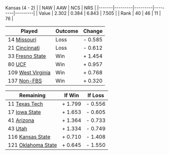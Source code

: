 Kansas (4 - 2)
|       |   NAW   |   AAW   |   NCS   |   NRS   |
|-------|---------|---------|---------|---------|
| Value |   2.302 |   0.384 |   6.843 |   7.505 |
| Rank  |      40 |      46 |      11 |      76 |

| Played                    | Outcome    |  Change  |
|---------------------------|------------|----------|
|  14 [Missouri              ](Missouri)| Loss       | -  0.585 |
|  21 [Cincinnati            ](Cincinnati)| Loss       | -  0.612 |
|  33 [Fresno State          ](FresnoState)| Win        | +  1.454 |
|  80 [UCF                   ](UCF)| Win        | +  0.957 |
| 109 [West Virginia         ](WestVirginia)| Win        | +  0.768 |
| 137 [Non-FBS               ](NonFBS)| Win        | +  0.320 |

| Remaining                 |  If Win  |  If Loss |
|---------------------------|----------|----------|
|  11 [Texas Tech            ](TexasTech)| +  1.799 | -  0.556 |
|  17 [Iowa State            ](IowaState)| +  1.653 | -  0.605 |
|  41 [Arizona               ](Arizona)| +  1.364 | -  0.733 |
|  43 [Utah                  ](Utah)| +  1.334 | -  0.749 |
| 116 [Kansas State          ](KansasState)| +  0.710 | -  1.408 |
| 121 [Oklahoma State        ](OklahomaState)| +  0.645 | -  1.550 |

